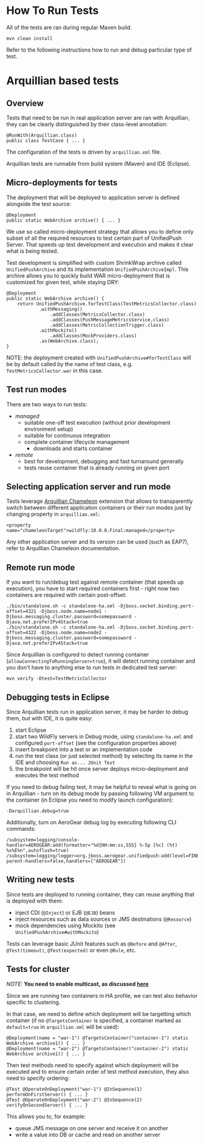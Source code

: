 How To Run Tests
================

All of the tests are ran during regular Maven build.

    mvn clean install

Refer to the following instructions how to run and debug particular type of test.


Arquillian based tests
======================

Overview
--------

Tests that need to be run in real application server are ran with Arquillian, they can be clearly distinguished by their class-level annotation:

    @RunWith(Arquillian.class)
    public class TestCase { ... }

The configuration of the tests is driven by `arquillian.xml` file.

Arquillian tests are runnable from build system (Maven) and IDE (Eclipse).



Micro-deployments for tests
---------------------------

The deployment that will be deployed to application server is defined alongside the test source:

    @Deployment
    public static WebArchive archive() { ... }

We use so called micro-deployment strategy that allows you to define only subset of all the required resources to test certain part of UnifiedPush Server. That speeds up test development and execution and makes it clear what is being tested.

Test development is simplified with custom ShrinkWrap archive called `UnifiedPushArchive` and its implementation `UnifiedPushArchiveImpl`. This archive allows you to quickly build WAR micro-deployment that is customized for given test, while staying DRY:

    @Deployment
    public static WebArchive archive() {
        return UnifiedPushArchive.forTestClass(TestMetricsCollector.class)
                .withMessaging()
                    .addClasses(MetricsCollector.class)
                    .addClasses(PushMessageMetricsService.class)
                    .addClasses(MetricCollectionTrigger.class)
                .withMockito()
                    .addClasses(MockProviders.class)
                .as(WebArchive.class);
    }

NOTE: the deployment created with `UnifiedPushArchive#forTestClass` will be by default called by the name of test class, e.g. `TestMetricsCollector.war` in this case.

Test run modes
--------------

There are two ways to run tests:

* *managed*
  * suitable one-off test execution (without prior development environment setup)
  * suitable for continuous integration
  * complete container lifecycle management
    * downloads and starts container
* *remote*
  * best for development, debugging and fast turnaround generally
  * tests reuse container that is already running on given port

Selecting application server and run mode
-----------------------------------------

Tests leverage [Arquillian Chameleon](https://github.com/arquillian/arquillian-container-chameleon) extension that allows to transparently switch between different application containers or their run modes just by changing property in `arquillian.xml`:

    <property name="chameleonTarget">wildfly:10.0.0.Final:managed</property>

Any other application server and its version can be used (such as EAP7), refer to Arquillian Chameleon documentation.

Remote run mode
---------------

If you want to run/debug test against remote container (that speeds up execution), you have to start required containers first - right now two containers are required with certain post-offset:

    ./bin/standalone.sh -c standalone-ha.xml -Djboss.socket.binding.port-offset=4321 -Djboss.node.name=node1 -Djboss.messaging.cluster.password=somepassword -Djava.net.preferIPv4Stack=true
    ./bin/standalone.sh -c standalone-ha.xml -Djboss.socket.binding.port-offset=4322 -Djboss.node.name=node2 -Djboss.messaging.cluster.password=somepassword -Djava.net.preferIPv4Stack=true

Since Arquillian is configured to detect running container (`allowConnectingToRunningServer=true`), it will detect running container and you don't have to anything else to run tests in dedicated test server:

    mvn verify -Dtest=TestMetricCollector

Debugging tests in Eclipse
--------------------------

Since Arquillian tests run in application server, it may be harder to debug them, but with IDE, it is quite easy:

1. start Eclipse
2. start two WildFly servers in Debug mode, using `standalone-ha.xml` and configured `port-offset` (see the configuration properties above)
3. insert breakpoint into a test or an implementation code
4. run the test class (or just selected method) by selecting its name in the IDE and choosing `Run as... JUnit Test`
5. the breakpoint will be hit once server deploys micro-deployment and executes the test method

If you need to debug failing test, it may be helpful to reveal what is going on in Arquillian - turn on its debug mode by passing following VM argument to the container (in Eclipse you need to modify launch configuration):

    -Darquillian.debug=true

Additionally, turn on AeroGear debug log by executing following CLI commands:

    /subsystem=logging/console-handler=AEROGEAR:add(formatter="%d{HH:mm:ss,SSS} %-5p [%c] (%t) %s%E%n",autoflush=true)
    /subsystem=logging/logger=org.jboss.aerogear.unifiedpush:add(level=FINEST,use-parent-handlers=false,handlers=["AEROGEAR"])

Writing new tests
-----------------

Since tests are deployed to running container, they can reuse anything that is deployed with them:

* inject CDI (`@Inject`) or EJB (`@EJB`) beans
* inject resources such as data sources or JMS destinations (`@Resource`)
* mock dependencies using Mockito (see `UnifiedPushArchive#withMockito`)

Tests can leverage basic JUnit features such as `@Before` and `@After`, `@Test(timeout)`, `@Test(expected)` or even `@Rule`, etc.

Tests for cluster
-----------------

_NOTE:_ **You need to enable multicast, as discussed [here](https://github.com/aerogear/aerogear-unifiedpush-server#getting-started-with-clustered-servers)**

Since we are running two containers in HA profile, we can test also behavior specific to clustering.

In that case, we need to define which deployment will be targetting which container (if no `@TargetsContainer` is specified, a container marked as `default=true` in `arquillian.xml` will be used):

    @Deployment(name = "war-1") @TargetsContainer("container-1") static WebArchive archive1() { ... }
    @Deployment(name = "war-2") @TargetsContainer("container-2") static WebArchive archive1() { ... }

Then test methods need to specify against which deployment will be executed and to ensure certain order of test method execution, they also need to specify ordering:

    @Test @OperateOnDeployment("war-1") @InSequence(1) performOnFirstServer() { ... }
    @Test @OperateOnDeployment("war-2") @InSequence(2) verifyOnSecondServer() { ... }

This allows you to, for example:

* queue JMS message on one server and receive it on another
* write a value into DB or cache and read on another server
